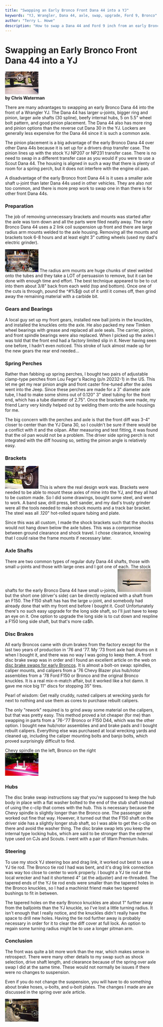 ```yaml
---
title: "Swapping an Early Bronco Front Dana 44 into a YJ"
keywords: "YJ, Wrangler, Dana 44, axle, swap, upgrade, Ford 9, Bronco"
author: "Terry L. Howe"
description: "How to swap a Dana 44 and Ford 9 inch from an early Bronco into a Jeep Wrangler YJ."
---
```

# Swapping an Early Bronco Front Dana 44 into a YJ

[![Early Bronco Dana 44 in YJ](/images/axle/updates/fordeb/nodngl_.jpg)](/images/axle/updates/fordeb/nodngl.jpg)   
**by Chris Waterman**

There are many advantages to swapping an early Bronco Dana 44 into the front of a Wrangler YJ. The Dana 44 has larger u-joints, bigger ring and pinion, larger axle shafts (30 spline), beefy internal hubs, 5 on 5.5" wheel bolt pattern, and good pinion placement. The Dana 44 also has more ring and pinion options than the reverse cut Dana 30 in the YJ. Lockers are generally less expensive for the Dana 44 since it is such a common axle.

The pinion placement is a big advantage of the early Bronco Dana 44 over other Dana 44s because it is set up for a drivers drop transfer case. The pinion lines up with the stock YJ NP207 or NP231 transfer case. There is no need to swap in a different transfer case as you would if you were to use a Scout Dana 44. The housing is aligned in such a way that there is plenty of room for a spring perch, but it does not interfere with the engine oil pan.

A disadvantage of the early Bronco front Dana 44 is it uses a smaller axle shaft u-joint than later Dana 44s used in other vehicles. They are also not too common, and there is more prep work to swap one in than there is for other front Dana 44s.

### Preparation

The job of removing unnecessary brackets and mounts was started after the axle was torn down and all the parts were filed neatly away. The early Bronco Dana 44 uses a 2 link coil suspension up front and there are large radius arm mounts welded to the axle housing. Removing all the mounts and brackets took 6-8 hours and at least eight 3" cutting wheels (used my dad's electric grinder).

[![Proof that the radius-arm mounts CAN be removed](/images/axle/updates/fordeb/reardis_.jpg)](/images/axle/updates/fordeb/reardis.jpg) The radius arm mounts are huge chunks of steel welded onto the tubes and they take a LOT of persuasion to remove, but it can be done with enough time and effort. The best technique appeared to be to cut into them about 3/8" back from each weld (top and bottom). Once one of the cuts is through, pound the ^#%$@ out of it until it comes off, then grind away the remaining material with a carbide bit.

### Gears and Bearings

A local guy set up my front gears, installed new ball joints in the knuckles, and installed the knuckles onto the axle. He also packed my new Timken wheel bearings with grease and replaced all axle seals. The carrier, pinion, and front spindle bearings were also replaced. When I picked up the axles I was told that the front end had a factory limited slip in it. Never having seen one before, I hadn't even noticed. This stroke of luck almost made up for the new gears the rear end needed...

### Spring Perches

Rather than fabbing up spring perches, I bought two pairs of adjustable clamp-type perches from Lou Feger's Racing (p/n 20232-1) in the US. This let me get my rear pinion angle and front caster fine-tuned after the axles went into the Jeep. Since these perches are made for a 3" diameter axle tube, I had to make some shims out of 0.120" 3" steel tubing for the front end, which has a tube diameter of 2.75". Once the brackets were made, my friend Larry very kindly helped out by welding them onto the axle housings for me.

The big concern with the perches and axle is that the front diff was 3-4" closer to center than the YJ Dana 30, so I couldn't be sure if there would be a conflict with it and the oilpan. After measuring and test fitting, it was found that the oil pan would not be a problem. The driver side spring perch is not integrated with the diff housing so, setting the pinion angle is relatively easy.

### Brackets

[![Note the front shock bracket and track-bar bracket](/images/axle/updates/fordeb/frtnukl_.jpg)](/images/axle/updates/fordeb/frtnukl.jpg) This is where the real design work was. Brackets were needed to be able to mount these axles of mine into the YJ, and they all had to be custom made. So I did some drawings, bought some steel, and went to work. A band saw, drill press, belt sander, and my dad's trusty grinder were all the tools needed to make shock mounts and a track bar bracket. The steel was all .120" hot-rolled square tubing and plate.

Since this was all custom, I made the shock brackets such that the shocks would not hang down below the axle tubes. This was a compromise between ground clearance and shock travel. I chose clearance, knowing that I could raise the frame mounts if necessary later.

### Axle Shafts

There are two common types of regular duty Dana 44 shafts, those with small u-joints and those with large ones and I got one of each. The stock shafts for the early Bronco Dana 44 have small u-joints, [![The short one is the big-joint F150 shaft - note the difference in diameters](/images/axle/updates/fordeb/ftshaft_.jpg)](/images/axle/updates/fordeb/ftshaft.jpg) but the short one (driver's side) can be directly replaced with a shaft from an F150. The F150 shaft has has the large u-joint, and somebody had already done that with my front end before I bought it. Cool! Unfortunately there's no such easy upgrade for the long side shaft, so I'll just have to keep an eye on it. One option to upgrade the long side is to cut down and respline a F150 long side shaft, but that's more ca$h.

### Disc Brakes

All early Broncos came with drum brakes from the factory except for the last two years of production in '76 and '77. My '73 front axle had drums on it when I bought it, and there was no way I was going to keep them. A front disc brake swap was in order and I found an excellent article on the web on [disc brake swaps for early Broncos](https://www.bronco.com/tech/upgrades/disc_brakes/index.html). It is almost a bolt-on swap: spindles, caliper mounts, and calipers from a '76 Chevy Blazer plus hub/rotor assemblies from a '78 Ford F150 or Bronco and the original Bronco knuckles. It is a real mix-n-match affair, but it worked like a hot damn. It gave me nice big 11" discs for stopping 35" tires.

Pearl of wisdom: Get really cruddy, rusted calipers at wrecking yards for next to nothing and use them as cores to purchase rebuilt calipers. 

The only "rework" required is to grind away some material on the calipers, but that was pretty easy. This method proved a lot cheaper (for me) than swapping in parts from a '76-'77 Bronco or F150 D44, which was the other option. I bought new hub/rotor assemblies and and brake pads and I bought rebuilt calipers. Everything else was purchased at local wrecking yards and cleaned up, including the caliper mounting bolts and banjo bolts, which proved surprisingly difficult to find.

Chevy spindle on the left, Bronco on the right   
[![Chevy spindle on the left, Bronco on the right](/images/axle/updates/fordeb/spindle_.jpg)](/images/axle/updates/fordeb/spindle.jpg) 

### Hubs

The disc brake swap instructions say that you're supposed to keep the hub body in place with a flat washer bolted to the end of the stub shaft instead of using the c-clip that comes with the hub. This is necessary because the Chevy spindle is slightly longer than the Bronco one. The passenger side worked out fine that way. However, it turned out that the F150 shaft on the driver side has a slightly longer stub shaft, so I was able to get the c-clip on there and avoid the washer thing. The disc brake swap lets you keep the internal type locking hubs, which are said to be stronger than the external type used on CJs and Scouts. I went with a pair of Warn Premium hubs.

### Steering

To use my stock YJ steering box and drag link, it worked out best to use a YJ tie rod. The Bronco tie rod I had was bent, and it's drag link connection was way too close to center to work properly. I bought a YJ tie rod at the local wrecker and had it shortened 4" (at the adjuster) and re-threaded. The tapered ends of the YJ tie rod ends were smaller than the tapered holes in the Bronco knuckles, so I had a machinist friend make two tapered bushings to fit in between.

The tapered holes on the early Bronco knuckles are about 1" further away from the balljoints than the YJ knuckle, so I've lost a little turning radius. It isn't enough that I really notice, and the knuckles didn't really have the space to drill new holes. Having the tie rod further away is probably necessary in order for it to clear the diff cover at full lock. An option to regain some turning radius might be to use a longer pitman arm.

### Conclusion

The front was quite a bit more work than the rear, which makes sense in retrospect. There were many other details to my swap such as shock selection, drive shaft length, and clearance because of the spring over axle swap I did at the same time. These would not normally be issues if there were no changes to suspension.

Even if you do not change the suspension, you will have to do something about brake hoses, u-bolts, and u-bolt plates. The changes I made are are discussed in the spring over axle article. 

[![Front axle with track bar](/images/axle/updates/fordeb/frttbar_.jpg)](/images/axle/updates/fordeb/frttbar.jpg)
